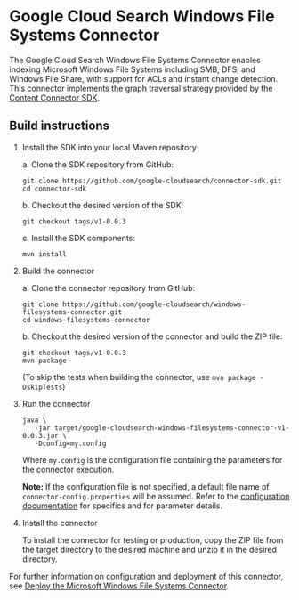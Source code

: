 # Google Cloud Search Windows File Systems Connector

The Google Cloud Search Windows File Systems Connector enables indexing Microsoft Windows File
Systems including SMB, DFS, and Windows File Share, with support for ACLs and instant change
detection. This connector implements the graph traversal strategy provided by the
[Content Connector SDK](https://developers.google.com/cloud-search/docs/guides/content-connector).

## Build instructions

1. Install the SDK into your local Maven repository

   a. Clone the SDK repository from GitHub:
      ```
      git clone https://github.com/google-cloudsearch/connector-sdk.git
      cd connector-sdk
      ```

   b. Checkout the desired version of the SDK:
      ```
      git checkout tags/v1-0.0.3
      ```

   c. Install the SDK components:
      ```
      mvn install
      ```

2. Build the connector

   a. Clone the connector repository from GitHub:
      ```
      git clone https://github.com/google-cloudsearch/windows-filesystems-connector.git
      cd windows-filesystems-connector
      ```

   b. Checkout the desired version of the connector and build the ZIP file:
      ```
      git checkout tags/v1-0.0.3
      mvn package
      ```
      (To skip the tests when building the connector, use `mvn package -DskipTests`)

3. Run the connector
   ```
   java \
      -jar target/google-cloudsearch-windows-filesystems-connector-v1-0.0.3.jar \
      -Dconfig=my.config
   ```

   Where `my.config` is the configuration file containing the parameters for the
   connector execution.

   **Note:** If the configuration file is not specified, a default file name of
   `connector-config.properties` will be assumed. Refer to the
   [configuration documentation](https://developers.google.com/cloud-search/docs/guides/filesystem-connector#specify-configuration)
   for specifics and for parameter details.

4. Install the connector

   To install the connector for testing or production, copy the ZIP file from the
   target directory to the desired machine and unzip it in the desired directory.

For further information on configuration and deployment of this connector, see
[Deploy the Microsoft Windows File Systems Connector](https://developers.google.com/cloud-search/docs/guides/filesystem-connector).
